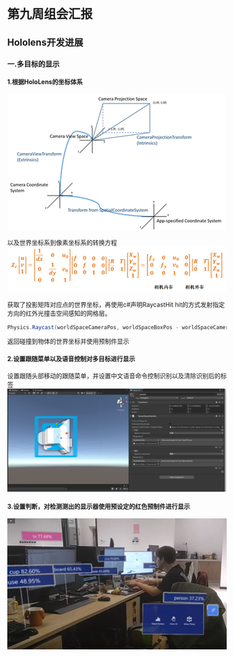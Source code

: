 # 第九周组会汇报
## Hololens开发进展
### 一.多目标的显示
#### 1.根据HoloLens的坐标体系
![image](https://github.com/Juesqi/Dream-towering-tree/blob/main/images/pvcameratransform_px.png)

以及世界坐标系到像素坐标系的转换方程
![image](https://github.com/Juesqi/Dream-towering-tree/blob/main/images/projectequral.png)

获取了投影矩阵对应点的世界坐标，再使用c#声明RaycastHit hit的方式发射指定方向的红外光撞击空间感知的网格层。
```c#
Physics.Raycast(worldSpaceCameraPos, worldSpaceBoxPos - worldSpaceCameraPos, out hit, 20, GetSpatialMeshMask());
```
返回碰撞到物体的世界坐标并使用预制件显示

#### 2.设置跟随菜单以及语音控制对多目标进行显示
设置跟随头部移动的跟随菜单，并设置中文语音命令控制识别以及清除识别后的标签
![image](https://github.com/Juesqi/Dream-towering-tree/blob/main/images/2022-4-19speech.png)
#### 3.设置判断，对检测测出的显示器使用预设定的红色预制件进行显示
![image](https://github.com/Juesqi/Dream-towering-tree/blob/main/images/2022-4-19example.png)
